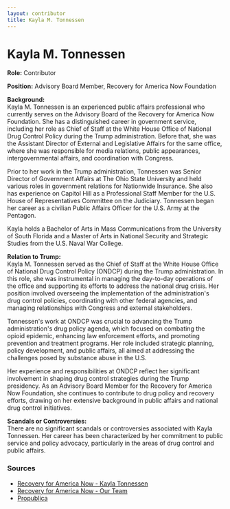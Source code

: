 ```yaml
---
layout: contributor  
title: Kayla M. Tonnessen
---
```


# Kayla M. Tonnessen

**Role:** Contributor

**Position:** Advisory Board Member, Recovery for America Now Foundation

**Background:**  
Kayla M. Tonnessen is an experienced public affairs professional who currently serves on the Advisory Board of the Recovery for America Now Foundation. She has a distinguished career in government service, including her role as Chief of Staff at the White House Office of National Drug Control Policy during the Trump administration. Before that, she was the Assistant Director of External and Legislative Affairs for the same office, where she was responsible for media relations, public appearances, intergovernmental affairs, and coordination with Congress.

Prior to her work in the Trump administration, Tonnessen was Senior Director of Government Affairs at The Ohio State University and held various roles in government relations for Nationwide Insurance. She also has experience on Capitol Hill as a Professional Staff Member for the U.S. House of Representatives Committee on the Judiciary. Tonnessen began her career as a civilian Public Affairs Officer for the U.S. Army at the Pentagon.

Kayla holds a Bachelor of Arts in Mass Communications from the University of South Florida and a Master of Arts in National Security and Strategic Studies from the U.S. Naval War College.

**Relation to Trump:**   
Kayla M. Tonnessen served as the Chief of Staff at the White House Office of National Drug Control Policy (ONDCP) during the Trump administration. In this role, she was instrumental in managing the day-to-day operations of the office and supporting its efforts to address the national drug crisis. Her position involved overseeing the implementation of the administration's drug control policies, coordinating with other federal agencies, and managing relationships with Congress and external stakeholders.

Tonnessen's work at ONDCP was crucial to advancing the Trump administration's drug policy agenda, which focused on combating the opioid epidemic, enhancing law enforcement efforts, and promoting prevention and treatment programs. Her role included strategic planning, policy development, and public affairs, all aimed at addressing the challenges posed by substance abuse in the U.S.

Her experience and responsibilities at ONDCP reflect her significant involvement in shaping drug control strategies during the Trump presidency. As an Advisory Board Member for the Recovery for America Now Foundation, she continues to contribute to drug policy and recovery efforts, drawing on her extensive background in public affairs and national drug control initiatives.

**Scandals or Controversies:**  
There are no significant scandals or controversies associated with Kayla Tonnessen. Her career has been characterized by her commitment to public service and policy advocacy, particularly in the areas of drug control and public affairs.

### Sources
- [Recovery for America Now - Kayla Tonnessen](https://www.recoveryforamerica.org/kayla-tonnessen)
- [Recovery for America Now - Our Team](https://www.recoveryforamerica.org/who-we-are)
- [Propublica](https://projects.propublica.org/trump-town/staffers/kayla-munro-tonnessen)